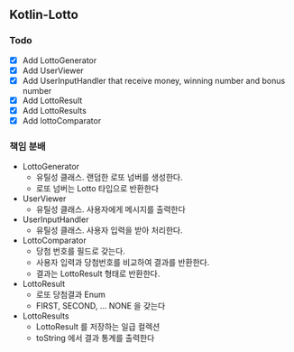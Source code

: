 ## Kotlin-Lotto
### Todo
- [x] Add LottoGenerator
- [x] Add UserViewer
- [x] Add UserInputHandler that receive money, winning number and bonus number
- [x] Add LottoResult
- [x] Add LottoResults
- [x] Add lottoComparator

### 책임 분배
- LottoGenerator
  - 유틸성 클래스. 랜덤한 로또 넘버를 생성한다.
  - 로또 넘버는 Lotto 타입으로 반환한다
- UserViewer
  - 유틸성 클래스. 사용자에게 메시지를 출력한다
- UserInputHandler
  - 유틸성 클래스. 사용자 입력을 받아 처리한다.
- LottoComparator
  - 당첨 번호를 필드로 갖는다.
  - 사용자 입력과 당첨번호를 비교하여 결과를 반환한다.
  - 결과는 LottoResult 형태로 반환한다.
- LottoResult
  - 로또 당첨결과 Enum
  - FIRST, SECOND, ... NONE 을 갖는다
- LottoResults
  - LottoResult 를 저장하는 일급 컬렉션
  - toString 에서 결과 통계를 출력한다
